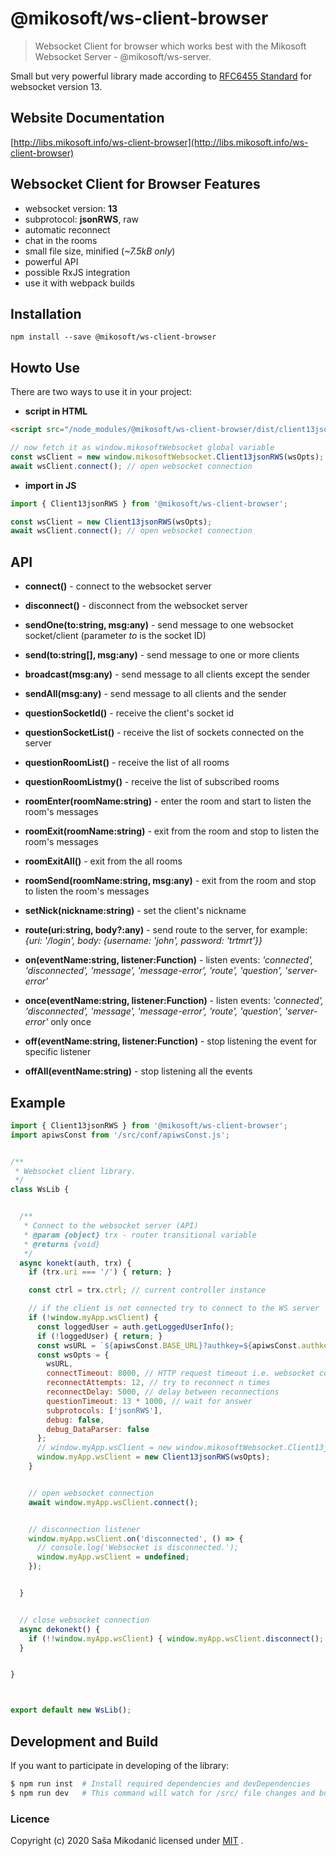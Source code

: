# @mikosoft/ws-client-browser
> Websocket Client for browser which works best with the Mikosoft Websocket Server - @mikosoft/ws-server.

Small but very powerful library made according to [RFC6455 Standard](https://www.iana.org/assignments/websocket/websocket.xml) for websocket version 13.



## Website Documentation
[http://libs.mikosoft.info/ws-client-browser](http://libs.mikosoft.info/ws-client-browser)



## Websocket Client for Browser Features
- websocket version: **13**
- subprotocol: **jsonRWS**, raw
- automatic reconnect
- chat in the rooms
- small file size, minified (*~7.5kB only*)
- powerful API
- possible RxJS integration
- use it with webpack builds


## Installation
```
npm install --save @mikosoft/ws-client-browser
```


## Howto Use
There are two ways to use it in your project:

- **script in HTML**
```html
<script src="/node_modules/@mikosoft/ws-client-browser/dist/client13jsonRWS/client13jsonRWS.min.js"></script>
```
```javascript
// now fetch it as window.mikosoftWebsocket global variable
const wsClient = new window.mikosoftWebsocket.Client13jsonRWS(wsOpts);
await wsClient.connect(); // open websocket connection
```

- **import in JS**
```javascript
import { Client13jsonRWS } from '@mikosoft/ws-client-browser';

const wsClient = new Client13jsonRWS(wsOpts);
await wsClient.connect(); // open websocket connection
```



## API
- **connect()** - connect to the websocket server
- **disconnect()** - disconnect from the websocket server

- **sendOne(to:string, msg:any)** - send message to one websocket socket/client (parameter *to* is the socket ID)
- **send(to:string[], msg:any)** - send message to one or more clients
- **broadcast(msg:any)** - send message to all clients except the sender
- **sendAll(msg:any)** - send message to all clients and the sender

- **questionSocketId()** - receive the client's socket id
- **questionSocketList()** - receive the list of sockets connected on the server
- **questionRoomList()** - receive the list of all rooms
- **questionRoomListmy()** - receive the list of subscribed rooms

- **roomEnter(roomName:string)** - enter the room and start to listen the room's messages
- **roomExit(roomName:string)** - exit from the room and stop to listen the room's messages
- **roomExitAll()** - exit from the all rooms
- **roomSend(roomName:string, msg:any)** - exit from the room and stop to listen the room's messages

- **setNick(nickname:string)** - set the client's nickname
- **route(uri:string, body?:any)** - send route to the server, for example: *{uri: '/login', body: {username: 'john', password: 'trtmrt'}}*

- **on(eventName:string, listener:Function)** - listen events: *'connected', 'disconnected', 'message', 'message-error', 'route', 'question', 'server-error'*
- **once(eventName:string, listener:Function)** - listen events: *'connected', 'disconnected', 'message', 'message-error', 'route', 'question', 'server-error'* only once
- **off(eventName:string, listener:Function)** - stop listening the event for specific listener
- **offAll(eventName:string)** - stop listening all the events



## Example
```javascript
import { Client13jsonRWS } from '@mikosoft/ws-client-browser';
import apiwsConst from '/src/conf/apiwsConst.js';


/**
 * Websocket client library.
 */
class WsLib {


  /**
   * Connect to the websocket server (API)
   * @param {object} trx - router transitional variable
   * @returns {void}
   */
  async konekt(auth, trx) {
    if (trx.uri === '/') { return; }

    const ctrl = trx.ctrl; // current controller instance

    // if the client is not connected try to connect to the WS server
    if (!window.myApp.wsClient) {
      const loggedUser = auth.getLoggedUserInfo();
      if (!loggedUser) { return; }
      const wsURL = `${apiwsConst.BASE_URL}?authkey=${apiwsConst.authkey}&clientType=panelUser&user_id=${loggedUser._id}&username=${loggedUser.username}`;
      const wsOpts = {
        wsURL,
        connectTimeout: 8000, // HTTP request timeout i.e. websocket connect timeout (when internet is down or on localhost $ sudo ip link set lo down)
        reconnectAttempts: 12, // try to reconnect n times
        reconnectDelay: 5000, // delay between reconnections
        questionTimeout: 13 * 1000, // wait for answer
        subprotocols: ['jsonRWS'],
        debug: false,
        debug_DataParser: false
      };
      // window.myApp.wsClient = new window.mikosoftWebsocket.Client13jsonRWS(wsOpts); // app.html --> <script src="/node_modules/@mikosoft/ws-client-browser/dist/client13jsonRWS.min.js"></script>
      window.myApp.wsClient = new Client13jsonRWS(wsOpts);
    }


    // open websocket connection
    await window.myApp.wsClient.connect();


    // disconnection listener
    window.myApp.wsClient.on('disconnected', () => {
      // console.log('Websocket is disconnected.');
      window.myApp.wsClient = undefined;
    });


  }


  // close websocket connection
  async dekonekt() {
    if (!!window.myApp.wsClient) { window.myApp.wsClient.disconnect(); }
  }


}



export default new WsLib();

```


## Development and Build
If you want to participate in developing of the library:
```bash
$ npm run inst  # Install required dependencies and devDependencies
$ npm run dev   # This command will watch for /src/ file changes and build in /dist/ folder
```



### Licence
Copyright (c) 2020 Saša Mikodanić licensed under [MIT](../LICENSE) .

